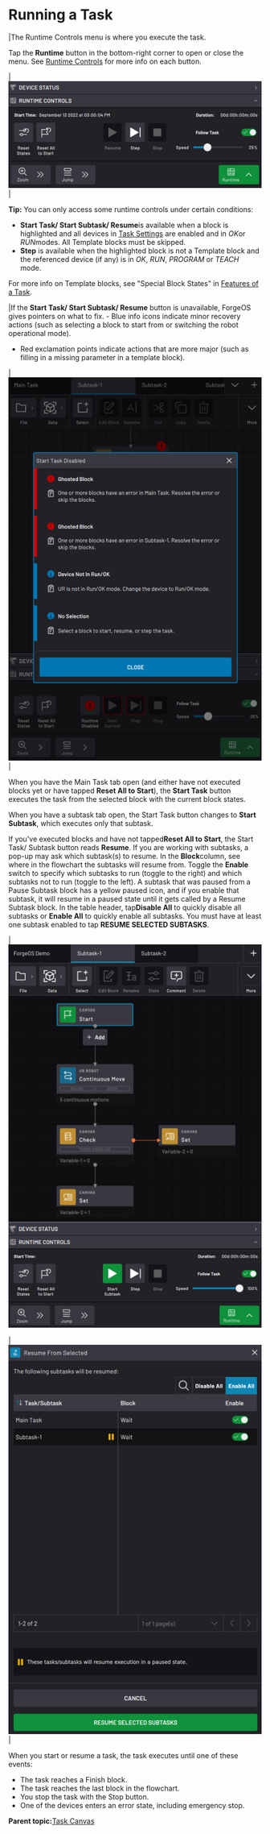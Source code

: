 # Running a Task

|The Runtime Controls menu is where you execute the task.

Tap the **Runtime** button in the bottom-right corner to open or close the menu. See [Runtime Controls](task_canvas.md#section-1719) for more info on each button.

|![](../../../_Media/ForgeOS-5-x/Task-Canvas-App-5-x/task-canvas-runtime-controls-20220913-5.3-jlh-001.png)|

**Tip:** You can only access some runtime controls under certain conditions:

-   **Start Task/ Start Subtask/ Resume**is available when a block is highlighted and all devices in [Task Settings](task_settings.md) are enabled and in *OK*or *RUN*modes. All Template blocks must be skipped.
-   **Step** is available when the highlighted block is not a Template block and the referenced device \(if any\) is in *OK*, *RUN*, *PROGRAM* or *TEACH* mode.

For more info on Template blocks, see "Special Block States" in [Features of a Task](features_of_a_task.md).

|If the **Start Task/ Start Subtask/ Resume** button is unavailable, ForgeOS gives pointers on what to fix. -   Blue info icons indicate minor recovery actions \(such as selecting a block to start from or switching the robot operational mode\).

-   Red exclamation points indicate actions that are more major \(such as filling in a missing parameter in a template block\).

|![](../../../_Media/ForgeOS-5-x/Task-Canvas-App-5-x/task-canvas-start-task-button-disabled.png)|

When you have the Main Task tab open \(and either have not executed blocks yet or have tapped **Reset All to Start**\), the **Start Task** button executes the task from the selected block with the current block states.

When you have a subtask tab open, the Start Task button changes to **Start Subtask**, which executes only that subtask.

If you've executed blocks and have not tapped**Reset All to Start**, the Start Task/ Subtask button reads **Resume**. If you are working with subtasks, a pop-up may ask which subtask\(s\) to resume. In the **Block**column, see where in the flowchart the subtasks will resume from. Toggle the **Enable** switch to specify which subtasks to run \(toggle to the right\) and which subtasks not to run \(toggle to the left\). A subtask that was paused from a Pause Subtask block has a yellow paused icon, and if you enable that subtask, it will resume in a paused state until it gets called by a Resume Subtask block. In the table header, tap**Disable All** to quickly disable all subtasks or **Enable All** to quickly enable all subtasks. You must have at least one subtask enabled to tap **RESUME SELECTED SUBTASKS**.

|![](../../../_Media/ForgeOS-5-x/Task-Canvas-App-5-x/task-canvas-runtime-controls-start-subtask-20220914-5.3-jlh-001.png)

|![](../../../_Media/ForgeOS-5-x/Task-Canvas-App-5-x/task-canvas-runtime-controls-resume-popup-20220914-5.3-jlh-002.png)|

When you start or resume a task, the task executes until one of these events:

-   The task reaches a Finish block.
-   The task reaches the last block in the flowchart.
-   You stop the task with the Stop button.
-   One of the devices enters an error state, including emergency stop.

**Parent topic:**[Task Canvas](../6-Task-Canvas-App/task_canvas.md)

